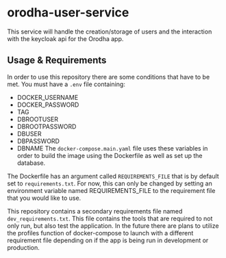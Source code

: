 # orodha-user-service

This service will handle the creation/storage of users and the interaction with the keycloak api for the Orodha app.

## Usage & Requirements

In order to use this repository there are some conditions that have to be met. You must have a `.env` file containing:

- DOCKER_USERNAME
- DOCKER_PASSWORD
- TAG
- DBROOTUSER
- DBROOTPASSWORD
- DBUSER
- DBPASSWORD
- DBNAME
  The `docker-compose.main.yaml` file uses these variables in order to build the image using the Dockerfile as well as set up the database.

The Dockerfile has an argument called `REQUIREMENTS_FILE` that is by default set to `requirements.txt`. For now, this can only be changed by setting an environment variable named REQUIREMENTS_FILE to the requirement file that you would like to use.

This repository contains a secondary requirements file named `dev_requirements.txt`. This file contains the tools that are required to not only run, but also test the application. In the future there are plans to utilize the profiles function of docker-compose to launch with a different requirement file depending on if the app is being run in development or production.
